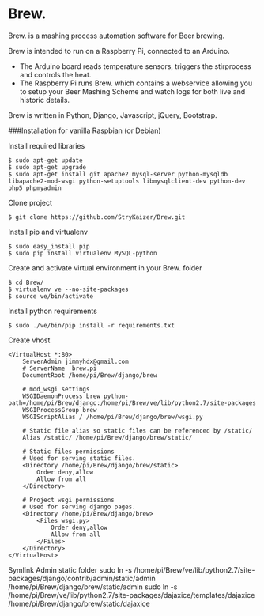 Brew.
=====

Brew. is a mashing process automation software for Beer brewing.

Brew is intended to run on a Raspberry Pi, connected to an Arduino.

* The Arduino board reads temperature sensors, triggers the stirprocess and controls the heat.
* The Raspberry Pi runs Brew. which contains a webservice allowing you to setup your Beer Mashing Scheme and watch logs for both live and historic details.


Brew is written in Python, Django, Javascript, jQuery, Bootstrap.

###Installation for vanilla Raspbian (or Debian)

Install required libraries

    $ sudo apt-get update
    $ sudo apt-get upgrade
    $ sudo apt-get install git apache2 mysql-server python-mysqldb libapache2-mod-wsgi python-setuptools libmysqlclient-dev python-dev php5 phpmyadmin

Clone project

    $ git clone https://github.com/StryKaizer/Brew.git

Install pip and virtualenv

    $ sudo easy_install pip
    $ sudo pip install virtualenv MySQL-python

Create and activate virtual environment in your Brew. folder

    $ cd Brew/
    $ virtualenv ve --no-site-packages
    $ source ve/bin/activate

Install python requirements

    $ sudo ./ve/bin/pip install -r requirements.txt

Create vhost

    <VirtualHost *:80>
        ServerAdmin jimmyhdx@gmail.com
        # ServerName  brew.pi
        DocumentRoot /home/pi/Brew/django/brew
        
        # mod_wsgi settings
        WSGIDaemonProcess brew python-path=/home/pi/Brew/django:/home/pi/Brew/ve/lib/python2.7/site-packages
        WSGIProcessGroup brew
        WSGIScriptAlias / /home/pi/Brew/django/brew/wsgi.py
        
        # Static file alias so static files can be referenced by /static/
        Alias /static/ /home/pi/Brew/django/brew/static/
        
        # Static files permissions
        # Used for serving static files.
        <Directory /home/pi/Brew/django/brew/static>
            Order deny,allow
            Allow from all
        </Directory>
        
        # Project wsgi permissions
        # Used for serving django pages.
        <Directory /home/pi/Brew/django/brew>
            <Files wsgi.py>
                Order deny,allow
                Allow from all
            </Files>
        </Directory>
    </VirtualHost>



Symlink Admin static folder
    sudo ln -s /home/pi/Brew/ve/lib/python2.7/site-packages/django/contrib/admin/static/admin /home/pi/Brew/django/brew/static/admin
    sudo ln -s /home/pi/Brew/ve/lib/python2.7/site-packages/dajaxice/templates/dajaxice /home/pi/Brew/django/brew/static/dajaxice